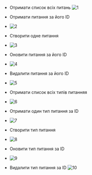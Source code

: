 - Отримати список всіх питань
![1](https://user-images.githubusercontent.com/70840330/146593951-28fc261d-3dbe-4ec2-8fdf-d153ddd490fd.png)

- Отримати питання за його ID
- ![2](https://user-images.githubusercontent.com/70840330/146593996-040a38d2-5394-4f91-9c8a-adf5d11962fb.jpg)

- Створити одне питання
- ![3](https://user-images.githubusercontent.com/70840330/146594030-4671d850-9ad1-43f0-b844-9ed9243262f0.jpg)

- Оновити питання за його ID
- ![4](https://user-images.githubusercontent.com/70840330/146594138-a3097972-04cf-41f1-8ce2-152a2308cb9d.jpg)

- Видалити питання за його ID
- ![5](https://user-images.githubusercontent.com/70840330/146594151-d97ef194-751d-4fb3-b49d-5b37d0154dc3.jpg)

- Отримати список всіх типів питанняя
- ![6](https://user-images.githubusercontent.com/70840330/146594166-3b1ec0b9-4ffb-4049-bff5-f28ca5eaeb1b.jpg)

- Отримати один тип питання за ID
- ![7](https://user-images.githubusercontent.com/70840330/146594191-2870c483-3ae4-4a9b-ac5c-1317f6390eda.jpg)

- Створити тип питання
- ![8](https://user-images.githubusercontent.com/70840330/146594227-ec7c4113-d0de-4e9a-a1ec-8b01060c5435.jpg)

- Оновити тип питання за ID
- ![9](https://user-images.githubusercontent.com/70840330/146594265-6525df73-35c2-45a3-ab3e-d0973fdb1544.jpg)

- Видалити тип питання за ID
![10](https://user-images.githubusercontent.com/70840330/146594278-8d5a953e-40d7-4e71-b783-6361d1f45962.jpg)
